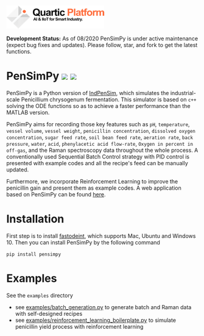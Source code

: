![alt text](figures/logo_light.png "Logo Title Text 1")

**Development Status:** As of 08/2020 PenSimPy is under active maintenance (expect bug fixes and updates). 
Please follow, star, and fork to get the latest functions.
# PenSimPy ![](https://img.shields.io/badge/python-3.6.8-orange) ![](https://img.shields.io/badge/c%2B%2B-11-blue)
PenSimPy is a Python version of [IndPenSim](http://www.industrialpenicillinsimulation.com/), which simulates the industrial-scale Penicillium chrysogenum fermentation. 
This simulator is based on `c++` solving the ODE functions so as to achieve a faster performance than the MATLAB version. 

PenSimPy aims for recording those key features such as `pH`, `temperature`, `vessel volume`, `vessel weight`, `penicillin concentration`, 
`dissolved oxygen concentration`, `sugar feed rate`, `soil bean feed rate`, `aeration rate`, `back pressure`, `water`, `acid`, 
`phenylacetic acid flow-rate`, `Oxygen in percent in off-gas`, and the Raman spectroscopy data throughout the whole process. A conventionally used 
Sequential Batch Control strategy with PID control is presented with example codes and all the recipe's feed can be manually updated. 

Furthermore, we incorporate Reinforcement Learning to improve the penicillin gain and present them as example codes.
A web application based on PenSimPy can be found [here](http://quartic.ddns.net:8000/).

Installation
============
First step is to install [fastodeint](https://github.com/Quarticai/fastodeint), which supports Mac, Ubuntu and Windows 10.
Then you can install PenSimPy by the following command
```
pip install pensimpy
```
Examples
============
See the `examples` directory
- see [examples/batch_generation.py](pensimpy/examples/batch_generation.py) to generate
batch and Raman data with self-designed recipes
- see [examples/reinforcement_learning_boilerplate.py](pensimpy/examples/reinforcement_learning_boilerplate.py) to 
simulate penicillin yield process with reinforcement learning

